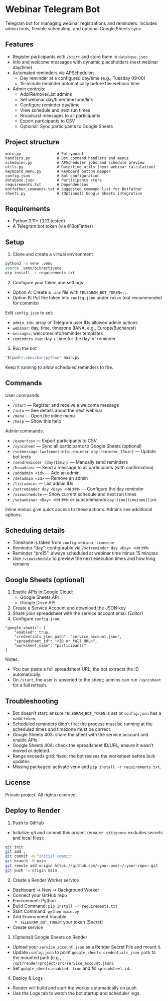 # Webinar Telegram Bot

Telegram bot for managing webinar registrations and reminders. Includes admin tools, flexible scheduling, and optional Google Sheets sync.

## Features

- Register participants with `/start` and store them in `database.json`
- Info and welcome messages with dynamic placeholders (next webinar day/time)
- Automated reminders via APScheduler:
	- Day reminder at a configured day/time (e.g., Tuesday 09:00)
	- 15-minute reminder automatically before the webinar time
- Admin controls:
	- Add/Remove/List admins
	- Set webinar day/time/timezone/link
	- Configure reminder day/time
	- View schedule and next run times
	- Broadcast messages to all participants
	- Export participants to CSV
	- Optional: Sync participants to Google Sheets

## Project structure

```
main.py                # Entrypoint
handlers.py            # Bot command handlers and menus
scheduler.py           # APScheduler jobs and schedule preview
utils.py               # Date/time utils (next webinar calculation)
keyboard_menu.py       # Keyboard button mapper
config.json            # Bot configuration
database.json          # Participants store
requirements.txt       # Dependencies
botfather_commands.txt # Suggested command list for BotFather
sheets.py              # (Optional) Google Sheets integration
```

## Requirements

- Python 3.11+ (3.13 tested)
- A Telegram bot token (via @BotFather)

## Setup

1) Clone and create a virtual environment

```zsh
python3 -m venv .venv
source .venv/bin/activate
pip install -r requirements.txt
```

2) Configure your token and settings

- Option A: Create a `.env` file with `TELEGRAM_BOT_TOKEN=...`
- Option B: Put the token into `config.json` under `token` (not recommended for commits)

Edit `config.json` to set:
- `admin_ids`: array of Telegram user IDs allowed admin actions
- `webinar`: day, time, timezone (IANA, e.g., Europe/Bucharest)
- `messages`: welcome/info/reminder templates
- `reminders.day`: day + time for the day-of reminder

3) Run the bot

```zsh
"$(pwd)/.venv/bin/python" main.py
```

Keep it running to allow scheduled reminders to fire.

## Commands

User commands:
- `/start` — Register and receive a welcome message
- `/info` — See details about the next webinar
- `/menu` — Open the inline menu
- `/help` — Show this help

Admin commands:
- `/exportcsv` — Export participants to CSV
- `/syncsheet` — Sync all participants to Google Sheets (optional)
- `/setmessage [welcome|info|reminder_day|reminder_15min]` — Update bot texts
- `/sendreminder [day|15min]` — Manually send reminders
- `/broadcast` — Send a message to all participants (with confirmation)
- `/addadmin <id>` — Add an admin
- `/deladmin <id>` — Remove an admin
- `/listadmins` — List admin IDs
- `/setreminder day <Day> <HH:MM>` — Configure the day reminder
- `/viewschedule` — Show current schedule and next run times
- `/setwebinar <Day> <HH:MM>` or subcommands `day|time|timezone|link`

Inline menus give quick access to these actions. Admins see additional options.

## Scheduling details

- Timezone is taken from `config.webinar.timezone`
- Reminder “day”: configurable via `/setreminder day <Day> <HH:MM>`
- Reminder “pre15”: always scheduled at webinar time minus 15 minutes
- Use `/viewschedule` to preview the next execution times and how long remains

## Google Sheets (optional)

1) Enable APIs in Google Cloud:
	 - Google Sheets API
	 - Google Drive API
2) Create a Service Account and download the JSON key
3) Share your spreadsheet with the service account email (Editor)
4) Configure `config.json`:

```
"google_sheets": {
	"enabled": true,
	"credentials_json_path": "service_account.json",
	"spreadsheet_id": "<ID or full URL>",
	"worksheet_name": "participants"
}
```

Notes:
- You can paste a full spreadsheet URL; the bot extracts the ID automatically.
- On `/start`, the user is upserted to the sheet; admins can run `/syncsheet` for a full refresh.

## Troubleshooting

- Bot doesn’t start: ensure `TELEGRAM_BOT_TOKEN` is set or `config.json` has a valid `token`.
- Scheduled reminders didn’t fire: the process must be running at the scheduled times and timezone must be correct.
- Google Sheets 403: share the sheet with the service account and enable APIs.
- Google Sheets 404: check the spreadsheet ID/URL; ensure it wasn’t moved or deleted.
- Range exceeds grid: fixed; the bot resizes the worksheet before bulk updates.
- Missing packages: activate venv and `pip install -r requirements.txt`.

## License

Private project. All rights reserved.

## Deploy to Render

1) Push to GitHub

- Initialize git and commit this project (ensure `.gitignore` excludes secrets and local files):

```zsh
git init
git add .
git commit -m "Initial commit"
git branch -M main
git remote add origin https://github.com/<your-user>/<your-repo>.git
git push -u origin main
```

2) Create a Render Worker service

- Dashboard → New → Background Worker
- Connect your GitHub repo
- Environment: Python
- Build Command: `pip install -r requirements.txt`
- Start Command: `python main.py`
- Add Environment Variable:
	- `TELEGRAM_BOT_TOKEN`: your token (Secret)
- Create service

3) (Optional) Google Sheets on Render

- Upload your `service_account.json` as a Render Secret File and mount it.
- Update `config.json` to point `google_sheets.credentials_json_path` to the mounted path (e.g., `/opt/render/project/src/service_account.json`).
- Set `google_sheets.enabled: true` and fill `spreadsheet_id`.

4) Deploy & Logs

- Render will build and start the worker automatically on push.
- Use the Logs tab to watch the bot startup and scheduler logs.

